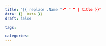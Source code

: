 ```yaml
---
title: "{{ replace .Name "-" " " | title }}"
date: {{ .Date }}
draft: false

tags: 

categories: 
---
```

